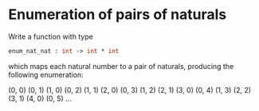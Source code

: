 # Enumeration of pairs of naturals

Write a function with type
```ocaml
enum_nat_nat : int -> int * int
```
which maps each natural number to a pair of naturals,
producing the following enumeration:

(0, 0)
(0, 1)   (1, 0)
(0, 2)   (1, 1)   (2, 0)
(0, 3)   (1, 2)   (2, 1)   (3, 0)
(0, 4)   (1, 3)   (2, 2)   (3, 1)   (4, 0)
(0, 5) ...